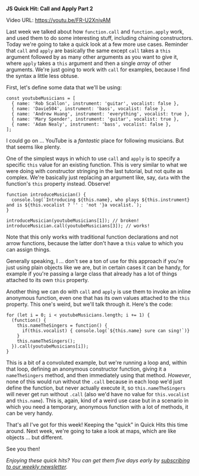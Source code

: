 **JS Quick Hit: Call and Apply Part 2**

Video URL: https://youtu.be/FR-U2XniyAM

Last week we talked about how `function.call` and `function.apply` work, and used them to do some interesting stuff, including chaining constructors. Today we're going to take a quick look at a few more use cases. Reminder that `call` and `apply` are basically the same except `call` takes a `this` argument followed by as many other arguments as you want to give it, where `apply` takes a `this` argument and then a single _array_ of other arguments. We're just going to work with `call` for examples, because I find the syntax a little less obtuse.

First, let's define some data that we'll be using:

```
const youtubeMusicians = [
  { name: 'Rob Scallon', instrument: 'guitar', vocalist: false },
  { name: 'Davie504', instrument: 'bass', vocalist: false },
  { name: 'Andrew Huang', instrument: 'everything', vocalist: true },
  { name: 'Mary Spender', instrument: 'guitar', vocalist: true },
  { name: 'Adam Nealy', instrument: 'bass', vocalist: false },
];
```

I could go on &hellip; YouTube is a _fantastic_ place for following musicians. But that seems like plenty.

One of the simplest ways in which to use `call` and `apply` is to specify a specific `this` value for an existing function. This is very similar to what we were doing with constructor stringing in the last tutorial, but not quite as complex. We're basically just replacing an argument like, say, `data` with the function's `this` property instead. Observe!

```
function introduceMusician() {
  console.log(`Introducing ${this.name}, who plays ${this.instrument} and is ${this.vocalist ? '' : 'not '}a vocalist.`);
}

introduceMusician(youtubeMusicians[1]); // broken!
introduceMusician.call(youtubeMusicians[3]); // works!
```

Note that this only works with traditional function declarations and not arrow functions, because the latter don't have a `this` value to which you can assign things.

Generally speaking, I &hellip; don't see a ton of use for this approach if you're just using plain objects like we are, but in certain cases it can be handy, for example if you're passing a large class that already has a lot of things attached to its own `this` property.

Another thing we can do with `call` and `apply` is use them to invoke an inline anonymous function, even one that has its own values attached to the `this` property. This one's weird, but we'll talk through it. Here's the code:

```
for (let i = 0; i < youtubeMusicians.length; i += 1) {
  (function() {
    this.nameTheSingers = function() {
      if(this.vocalist) { console.log(`${this.name} sure can sing!`)}
    }
    this.nameTheSingers();
  }).call(youtubeMusicians[i]);
}
```

This is a bit of a convoluted example, but we're running a loop and, within that loop, defining an anonymous constructor function, giving it a `nameTheSingers` method, and then immediately using that method. _However_, none of this would run without the `.call` because in each loop we'd just define the function, but never actually execute it, so `this.nameTheSingers` will never get run without `.call` (also we'd have no value for `this.vocalist` and `this.name`). This is, again, kind of a weird use case but in a scenario in which you need a temporary, anonymous function with a lot of methods, it can be very handy.

That's all I've got for this week! Keeping the "quick" in Quick Hits this time around. Next week, we're going to take a look at maps, which are like objects &hellip; but different.

See you then!

_Enjoying these quick hits? You can get them five days early by [subscribing to our weekly newsletter](https://closebrace.com/newsletter/subscribe)._
